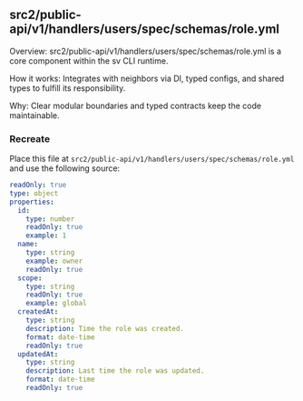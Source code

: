 ## src2/public-api/v1/handlers/users/spec/schemas/role.yml

Overview: src2/public-api/v1/handlers/users/spec/schemas/role.yml is a core component within the sv CLI runtime.

How it works: Integrates with neighbors via DI, typed configs, and shared types to fulfill its responsibility.

Why: Clear modular boundaries and typed contracts keep the code maintainable.

### Recreate

Place this file at `src2/public-api/v1/handlers/users/spec/schemas/role.yml` and use the following source:

```yaml
readOnly: true
type: object
properties:
  id:
    type: number
    readOnly: true
    example: 1
  name:
    type: string
    example: owner
    readOnly: true
  scope:
    type: string
    readOnly: true
    example: global
  createdAt:
    type: string
    description: Time the role was created.
    format: date-time
    readOnly: true
  updatedAt:
    type: string
    description: Last time the role was updated.
    format: date-time
    readOnly: true

```
